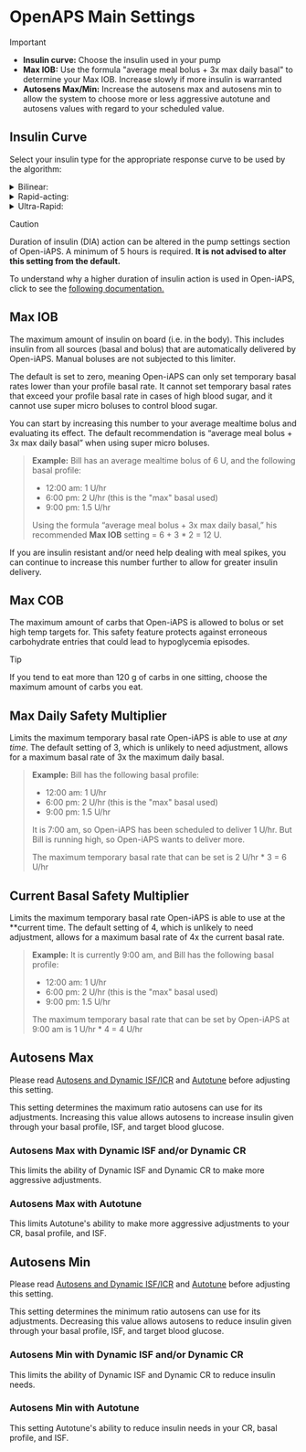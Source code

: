 # OpenAPS Main Settings
>[!IMPORTANT]
>- **Insulin curve:** Choose the insulin used in your pump
>- **Max IOB:** Use the formula "average meal bolus + 3x max daily basal" to determine your Max IOB. Increase slowly if more insulin is warranted
>- **Autosens Max/Min:** Increase the autosens max and autosens min to allow the system to choose more or less aggressive autotune and autosens values with regard to your scheduled value.

## Insulin Curve
Select your insulin type for the appropriate response curve to be used by the algorithm:

<details>
<summary>Bilinear:</summary>
  This IOB curve is based on a bilinear activity curve that varies by the user’s duration of insulin action setting in their pump.
</details> 
<details>
<summary>Rapid-acting:</summary>
  This is the default setting for Novolog, Novorapid, Humalog, and Apidra insulins. Selecting this setting will cause OpenAPS to use an exponential activity curve with a peak activity set at 75 minutes and a duration of insulin action set at 300 minutes (5 hours).
</details>
<details>
<summary>Ultra-Rapid:</summary>
  This is the default setting for Fiasp and Lyumjev. It uses an exponential activity curve with a peak activity set at 55 minutes and a duration of insulin action set at 300 minutes (5 hours).
</details>

>[!CAUTION]
>Duration of insulin (DIA) action can be altered in the pump settings section of Open-iAPS. A minimum of 5 hours is required. **It is not advised to alter this setting from the default.**

To understand why a higher duration of insulin action is used in Open-iAPS, click to see the [following documentation.](https://www.diabettech.com/insulin/why-we-are-regularly-wrong-in-the-duration-of-insulin-action-dia-times-we-use-and-why-it-matters/)

## Max IOB
The maximum amount of insulin on board (i.e. in the body). This includes insulin from all sources (basal and bolus) that are automatically delivered by Open-iAPS. Manual boluses are not subjected to this limiter. 

The default is set to zero, meaning Open-iAPS can only set temporary basal rates lower than your profile basal rate. It cannot set temporary basal rates that exceed your profile basal rate in cases of high blood sugar, and it cannot use super micro boluses to control blood sugar.  

You can start by increasing this number to your average mealtime bolus and evaluating its effect. The default recommendation is “average meal bolus + 3x max daily basal” when using super micro boluses.

>**Example:** Bill has an average mealtime bolus of 6 U, and the following basal profile:
>
>- 12:00 am: 1 U/hr
>- 6:00 pm: 2 U/hr (this is the "max" basal used)
>- 9:00 pm: 1.5 U/hr
>
>Using the formula “average meal bolus + 3x max daily basal,” his recommended **Max IOB** setting = 6 + 3 * 2 = 12 U. 

If you are insulin resistant and/or need help dealing with meal spikes, you can continue to increase this number further to allow for greater insulin delivery.

## Max COB
The maximum amount of carbs that Open-iAPS is allowed to bolus or set high temp targets for. This safety feature protects against erroneous carbohydrate entries that could lead to hypoglycemia episodes.

>[!TIP]
>If you tend to eat more than 120 g of carbs in one sitting, choose the maximum amount of carbs you eat.

## Max Daily Safety Multiplier
Limits the maximum temporary basal rate Open-iAPS is able to use at _any time_. The default setting of 3, which is unlikely to need adjustment, allows for a maximum basal rate of 3x the maximum daily basal.

>**Example:** Bill has the following basal profile:
>
>- 12:00 am: 1 U/hr
>- 6:00 pm: 2 U/hr (this is the "max" basal used)
>- 9:00 pm: 1.5 U/hr
>
>It is 7:00 am, so Open-iAPS has been scheduled to deliver 1 U/hr. But Bill is running high, so Open-iAPS wants to deliver more.
>
>The maximum temporary basal rate that can be set is 2 U/hr * 3 = 6 U/hr

## Current Basal Safety Multiplier 
Limits the maximum temporary basal rate Open-iAPS is able to use at the **current time. The default setting of 4, which is unlikely to need adjustment, allows for a maximum basal rate of 4x the current basal rate. 

>**Example:** It is currently 9:00 am, and Bill has the following basal profile:
>
>- 12:00 am: 1 U/hr
>- 6:00 pm: 2 U/hr (this is the "max" basal used)
>- 9:00 pm: 1.5 U/hr
>
>The maximum temporary basal rate that can be set by Open-iAPS at 9:00 am is 1 U/hr * 4 = 4 U/hr

## Autosens Max
Please read [Autosens and Dynamic ISF/ICR](../concepts/autosens-dynamic.md) and [Autotune](../autotune.md) before adjusting this setting.

This setting determines the maximum ratio autosens can use for its adjustments. Increasing this value allows autosens to increase insulin given through your basal profile, ISF, and target blood glucose.

### Autosens Max with Dynamic ISF and/or Dynamic CR
This limits the ability of Dynamic ISF and Dynamic CR to make more aggressive adjustments.

### Autosens Max with Autotune
This limits Autotune's ability to make more aggressive adjustments to your CR, basal profile, and ISF.

## Autosens Min
Please read [Autosens and Dynamic ISF/ICR](../concepts/autosens-dynamic.md) and [Autotune](../autotune.md) before adjusting this setting.

This setting determines the minimum ratio autosens can use for its adjustments. Decreasing this value allows autosens to reduce insulin given through your basal profile, ISF, and target blood glucose.

### Autosens Min with Dynamic ISF and/or Dynamic CR
This limits the ability of Dynamic ISF and Dynamic CR to reduce insulin needs.

### Autosens Min with Autotune
This setting Autotune's ability to reduce insulin needs in your CR, basal profile, and ISF.
